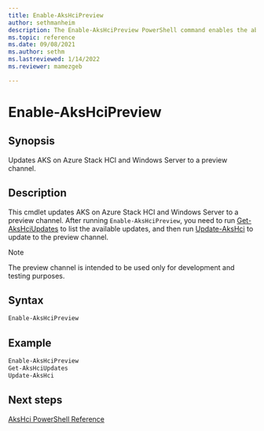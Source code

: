 ```yaml
---
title: Enable-AksHciPreview
author: sethmanheim
description: The Enable-AksHciPreview PowerShell command enables the ability to update AKS on Azure Stack HCI and Windows Server to a preview channel.
ms.topic: reference
ms.date: 09/08/2021
ms.author: sethm 
ms.lastreviewed: 1/14/2022
ms.reviewer: mamezgeb

---
```


# Enable-AksHciPreview

## Synopsis
Updates AKS on Azure Stack HCI and Windows Server to a preview channel.

## Description
This cmdlet updates AKS on Azure Stack HCI and Windows Server to a preview channel. After running `Enable-AksHciPreview`, you need to run [Get-AksHciUpdates](get-akshciupdates.md) to list the available updates, and then run [Update-AksHci](update-akshci.md) to update to the preview channel. 

> [!NOTE]
> The preview channel is intended to be used only for development and testing purposes.

## Syntax

```powershell
Enable-AksHciPreview
```

## Example

```powershell
Enable-AksHciPreview
Get-AksHciUpdates
Update-AksHci
```

## Next steps

[AksHci PowerShell Reference](index.md)
